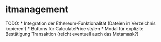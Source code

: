# itmanagement

TODO: 	* Integration der Ethereum-Funktionalität (Dateien in Verzeichnis kopieren!)
	* Buttons für CalculatePrice stylen
	* Modal für explizite Bestätigung Transaktion (reicht eventuell auch das Metamask?)
